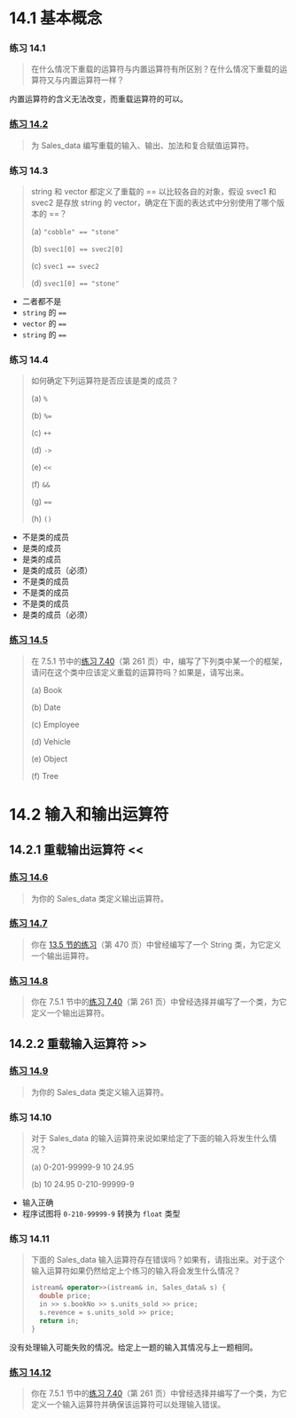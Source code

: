 # 14.1 基本概念

### 练习 14.1

> 在什么情况下重载的运算符与内置运算符有所区别？在什么情况下重载的运算符又与内置运算符一样？

内置运算符的含义无法改变，而重载运算符的可以。

### [练习 14.2](14.2.hpp)

> 为 Sales_data 编写重载的输入、输出、加法和复合赋值运算符。

### 练习 14.3

> string 和 vector 都定义了重载的 == 以比较各自的对象，假设 svec1 和 svec2 是存放 string 的 vector，确定在下面的表达式中分别使用了哪个版本的 ==？
>
> (a) `"cobble" == "stone"`
>
> (b) `svec1[0] == svec2[0]`
>
> (c) `svec1 == svec2`
>
> (d) `svec1[0] == "stone"`

- 二者都不是
- `string` 的 `==`
- `vector` 的 `==`
- `string` 的 `==`

### 练习 14.4

> 如何确定下列运算符是否应该是类的成员？
>
> (a) `%`
>
> (b) `%=`
>
> (c) `++`
>
> (d) `->`
>
> (e) `<<`
>
> (f) `&&`
>
> (g) `==`
>
> (h) `()`

- 不是类的成员
- 是类的成员
- 是类的成员
- 是类的成员（必须）
- 不是类的成员
- 不是类的成员
- 不是类的成员
- 是类的成员（必须）

### [练习 14.5](14.5.hpp)

> 在 7.5.1 节中的[练习 7.40](../第%207%20章%20类/第%207%20章%20类.md#练习-740)（第 261 页）中，编写了下列类中某一个的框架，请问在这个类中应该定义重载的运算符吗？如果是，请写出来。
>
> (a) Book
>
> (b) Date
>
> (c) Employee
>
> (d) Vehicle
>
> (e) Object
>
> (f) Tree

# 14.2 输入和输出运算符

## 14.2.1 重载输出运算符 <<

### [练习 14.6](14.2.hpp)

> 为你的 Sales_data 类定义输出运算符。

### [练习 14.7](14.7.hpp)

> 你在 [13.5 节的练习](../第%2013%20章%20拷贝控制/第%2013%20章%20拷贝控制.md#练习-1344)（第 470 页）中曾经编写了一个 String 类，为它定义一个输出运算符。

### [练习 14.8](14.5.hpp)

> 你在 7.5.1 节中的[练习 7.40](../第%207%20章%20类/第%207%20章%20类.md#练习-740)（第 261 页）中曾经选择并编写了一个类，为它定义一个输出运算符。

## 14.2.2 重载输入运算符 >>

### [练习 14.9](14.2.hpp)

> 为你的 Sales_data 类定义输入运算符。

### 练习 14.10

> 对于 Sales_data 的输入运算符来说如果给定了下面的输入将发生什么情况？
>
> (a) 0-201-99999-9 10 24.95
>
> (b) 10 24.95 0-210-99999-9

- 输入正确
- 程序试图将 `0-210-99999-9` 转换为 `float` 类型

### 练习 14.11

> 下面的 Sales_data 输入运算符存在错误吗？如果有，请指出来。对于这个输入运算符如果仍然给定上个练习的输入将会发生什么情况？
>
> ```c++
> istream& operator>>(istream& in, Sales_data& s) {
>   double price;
>   in >> s.bookNo >> s.units_sold >> price;
>   s.revence = s.units_sold >> price;
>   return in;
> }
> ```

没有处理输入可能失败的情况。给定上一题的输入其情况与上一题相同。

### [练习 14.12](14.12.hpp)

> 你在 7.5.1 节中的[练习 7.40](../第%207%20章%20类/第%207%20章%20类.md#练习-740)（第 261 页）中曾经选择并编写了一个类，为它定义一个输入运算符并确保该运算符可以处理输入错误。
